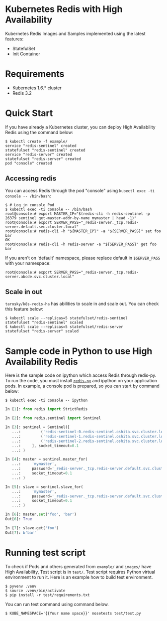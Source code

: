 # Kubernetes Redis with High Availability

Kubernetes Redis Images and Samples implemented using the latest features:

* StatefulSet
* Init Container


# Requirements

* Kubernetes 1.6.* cluster
* Redis 3.2


# Quick Start

If you have already a Kubernetes cluster, you can deploy High Availability Redis using the command below:

```console
$ kubectl create -f example/
service "redis-sentinel" created
statefulset "redis-sentinel" created
service "redis-server" created
statefulset "redis-server" created
pod "console" created
```


## Accessing redis

You can access Redis through the pod "console" using `kubectl exec -ti console -- /bin/bash`:

```console
$ # Log in console Pod
$ kubectl exec -ti console -- /bin/bash
root@console:# export MASTER_IP="$(redis-cli -h redis-sentinel -p 26379 sentinel get-master-addr-by-name mymaster | head -1)"
root@console:# export SERVER_PASS="_redis-server._tcp.redis-server.default.svc.cluster.local"
root@console:# redis-cli -h "${MASTER_IP}" -a "${SERVER_PASS}" set foo bar
OK
root@console:# redis-cli -h redis-server -a "${SERVER_PASS}" get foo 
bar
```

If you aren't on 'default' namespace, please replace default in `$SERVER_PASS` with your namespace:

```console
root@console:# export SERVER_PASS="_redis-server._tcp.redis-server.abcde.svc.cluster.local"
```


## Scale in out

`tarosky/k8s-redis-ha` has abilities to scale in and scale out.
You can check this feature below:

```console
$ kubectl scale --replicas=5 statefulset/redis-sentinel
statefulset "redis-sentinel" scaled
$ kubectl scale --replicas=5 statefulset/redis-server
statefulset "redis-server" scaled
```


# Sample code in Python to use High Availability Redis 

Here is the sample code on ipython which access Redis through redis-py.
To run the code, you must install [`redis-py`](https://pypi.python.org/pypi/redis) and ipython on your application pods.
In example, a console pod is prepared, so you can start by command below: 

```console
$ kubectl exec -ti console -- ipython
```

```python
In [1]: from redis import StrictRedis

In [2]: from redis.sentinel import Sentinel

In [3]: sentinel = Sentinel([
   ...:         ('redis-sentinel-0.redis-sentinel.oshita.svc.cluster.local', 26379),
   ...:         ('redis-sentinel-1.redis-sentinel.oshita.svc.cluster.local', 26379),
   ...:         ('redis-sentinel-2.redis-sentinel.oshita.svc.cluster.local', 26379)
   ...:     ], socket_timeout=0.1
   ...: )

In [4]: master = sentinel.master_for(
   ...:     'mymaster',
   ...:     password='_redis-server._tcp.redis-server.default.svc.cluster.local',
   ...:     socket_timeout=0.1
   ...: )

In [5]: slave = sentinel.slave_for(
   ...:     'mymaster',
   ...:     password='_redis-server._tcp.redis-server.default.svc.cluster.local',
   ...:     socket_timeout=0.1
   ...: )

In [6]: master.set('foo', 'bar')
Out[6]: True

In [7]: slave.get('foo')
Out[7]: b'bar'
```

# Running test script

To check if Pods and others generated from `example/` and `images/` have High Availability, Test script is in `test/`.
Test script requires Python virtual environment to run it.
Here is an example how to build test environment.

```console
$ pyvenv .venv
$ source .venv/bin/activate
$ pip install -r test/requirements.txt
```

You can run test command using command below.

```console
$ KUBE_NAMESPACE='{{Your name space}}' nosetests test/test.py
```
